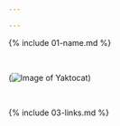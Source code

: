 ```yaml
---

---
```


{% include 01-name.md %}

<br>

(![Image of Yaktocat](https://octodex.github.com/images/yaktocat.png))


<br>

  {% include 03-links.md %}
